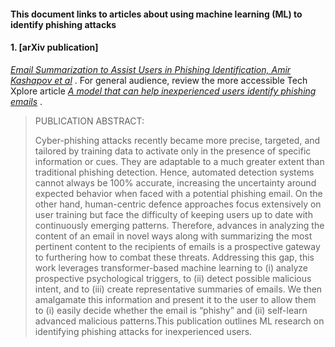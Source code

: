 #### This document links to articles about using machine learning (ML) to identify phishing attacks

#### 1. [arXiv publication]
[_Email Summarization to Assist Users in Phishing Identification, Amir Kashapov et al_](https://arxiv.org/pdf/2203.13380.pdf) .
For general audience, review the more accessible Tech Xplore article [_A model that can help inexperienced users identify phishing emails_](https://techxplore.com/news/2022-04-inexperienced-users-phishing-emails.html) .


>PUBLICATION ABSTRACT:
> 
>Cyber-phishing attacks recently became more precise, targeted, and
tailored by training data to activate only in the presence of specific information or cues. They are adaptable to a much greater
extent than traditional phishing detection. Hence, automated detection systems cannot always be 100% accurate, increasing the
uncertainty around expected behavior when faced with a potential phishing email. On the other hand, human-centric defence approaches focus extensively on user training but face the difficulty
of keeping users up to date with continuously emerging patterns.
Therefore, advances in analyzing the content of an email in novel
ways along with summarizing the most pertinent content to the
recipients of emails is a prospective gateway to furthering how
to combat these threats. Addressing this gap, this work leverages
transformer-based machine learning to (i) analyze prospective psychological triggers, to (ii) detect possible malicious intent, and to
(iii) create representative summaries of emails. We then amalgamate this information and present it to the user to allow them to
(i) easily decide whether the email is “phishy” and (ii) self-learn
advanced malicious patterns.This publication outlines ML research on identifying phishing attacks for inexperienced users.
